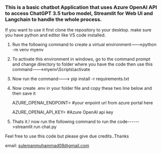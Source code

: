 ### This is a basic chatbot Application that uses Azure OpenAI API to access ChatGPT 3.5 turbo model, Streamlit for Web UI and Langchain to handle the whole process.
If you want to use it first clone the repository to your desktop. make sure you have python and editor like VS code installed.
1. Run the following command to create a virtual environment--->python -m venv myenv 
2. To activate this environment in windows, go to the command prompt and change directory to folder where you have the code then use this command--->myenv\Scripts\activate
3. Now run the command---> pip install -r requirements.txt
4. Now create .env in your folder file and copy these two line below and then save it
   
      AZURE_OPENAI_ENDPOINT= #your enpoint url from azure portal here
   
      AZURE_OPENAI_API_KEY=  #Azure OpenAI api key
   
6. Thats it.! now run the following command to run the code------>streamlit run chat.py

Feel free to use this code but please give due credits..Thanks

email: sulemanmuhammad08@gmail.com
